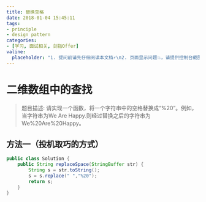 ```yaml
---
title: 替换空格
date: 2018-01-04 15:45:11
tags:
- principle
- design pattern
categories:
- [学习, 面试相关, 剑指Offer]
valine:
  placeholder: "1. 提问前请先仔细阅读本文档⚡\n2. 页面显示问题💥，请提供控制台截图📸或者您的测试网址\n3. 其他任何报错💣，请提供详细描述和截图📸，祝食用愉快💪"
---
```


# 二维数组中的查找

> 题目描述: 请实现一个函数，将一个字符串中的空格替换成“%20”。例如，当字符串为We Are Happy.则经过替换之后的字符串为We%20Are%20Happy。

## 方法一（投机取巧的方式）

```java
public class Solution {
    public String replaceSpace(StringBuffer str) {
        String s = str.toString();
        s = s.replace(" ","%20");
        return s;
    }
}
```


